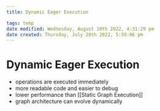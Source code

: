 ```yaml
---
title: Dynamic Eager Execution

tags: temp 
date modified: Wednesday, August 10th 2022, 4:31:29 pm
date created: Thursday, July 28th 2022, 5:59:06 pm
---
```


# Dynamic Eager Execution
- operations are executed immediately
- more readable code and easier to debug
- lower performance than [[Static Graph Execution]]
- graph architecture can evolve dynamically

